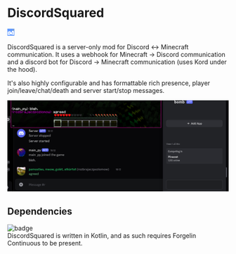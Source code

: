 # DiscordSquared

![very high-quality logo](src/main/resources/assets/discordsquared/textures/logo.png)

DiscordSquared is a server-only mod for Discord <-> Minecraft communication.
It uses a webhook for Minecraft -> Discord communication and a discord bot for Discord -> Minecraft communication (uses Kord under the hood).

It's also highly configurable and has formattable rich presence, player join/leave/chat/death and server start/stop messages.

![test screenshot](assets/test-screenshot-edited.png)

## Dependencies

![badge](https://img.shields.io/badge/required-Forgelin--Continuous-gray?style=flat-square&labelColor=red&link=https://www.curseforge.com/minecraft/mc-mods/forgelin-continuous)  
DiscordSquared is written in Kotlin, and as such requires Forgelin Continuous to be present.
